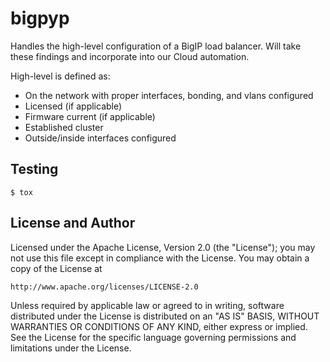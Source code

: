 # bigpyp

Handles the high-level configuration of a BigIP load balancer.
Will take these findings and incorporate into our Cloud automation.

High-level is defined as:

* On the network with proper interfaces, bonding, and vlans configured
* Licensed (if applicable)
* Firmware current (if applicable)
* Established cluster
* Outside/inside interfaces configured

## Testing

    $ tox

## License and Author

Licensed under the Apache License, Version 2.0 (the "License");
you may not use this file except in compliance with the License.
You may obtain a copy of the License at

    http://www.apache.org/licenses/LICENSE-2.0

Unless required by applicable law or agreed to in writing, software
distributed under the License is distributed on an "AS IS" BASIS,
WITHOUT WARRANTIES OR CONDITIONS OF ANY KIND, either express or implied.
See the License for the specific language governing permissions and
limitations under the License.
